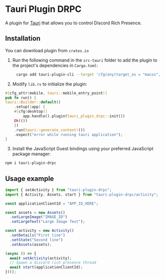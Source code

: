 # Tauri Plugin DRPC

A plugin for [Tauri](https://tauri.app/) that allows you to control Discord Rich Presence.

## Installation

You can download plugin from `crates.io`

1. Run the following command in the `src-tauri` folder to add the plugin to the project's dependencies in `Cargo.toml`:

```sh
     cargo add tauri-plugin-cli --target 'cfg(any(target_os = "macos", windows, target_os = "linux"))'
```

2. Modify `lib.rs` to initialize the plugin:

```rust
#[cfg_attr(mobile, tauri::mobile_entry_point)]
pub fn run() {
tauri::Builder::default()
    .setup(|app| {
    #[cfg(desktop)]
        app.handle().plugin(tauri_plugin_drpc::init())
    Ok(())
    })
    .run(tauri::generate_context!())
    .expect("error while running tauri application");
}
```

3. Install the JavaScript Guest bindings using your preferred JavaScript package manager:

```sh
npm i tauri-plugin-drpc
```

## Usage example

```ts
import { setActivity } from "tauri-plugin-drpc";
import { Activity, Assets, start } from "tauri-plugin-drpc/activity";

const applicationClientId = "APP_ID_HERE";

const assets = new Assets()
  .setLargeImage("IMAGE_ID")
  .setLargeText("Large Image Text");

const activity = new Activity()
  .setDetails("First line")
  .setState("Second line")
  .setAssets(assets);

(async () => {
  await setActivity(activity);
  // Spawn a discord rich presence thread
  await start(applicationClientId);
})();
```
